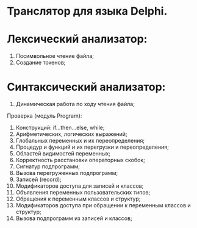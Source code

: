 # Транслятор для языка Delphi.

# Лексический анализатор:
1) Посимвольное чтение файла;
2) Создание токенов;

# Синтаксический анализатор:
1) Динамическая работа по ходу чтения файла;

Проверка (модуль Program):
1) Конструкций: if...then...else, while; 
2) Арифметических, логических выражений;
3) Глобальных переменных и их переопределения;
4) Процедур и функций и их перегрузки и переопределения;
5) Областей видимостей переменных;
6) Корректность расстановки операторных скобок;
7) Сигнатур подпрограмм;
8) Вызова перегруженных подпрограмм;
9) Записей (record);
10) Модификаторов доступа для записей и классов;
11) Объявления переменных пользовательских типов;
12) Обращения к переменным классов и структур;
13) Модификаторов доступа при обращении к переменным классов и структур;
14) Вызова подпрограмм из записей и классов;
